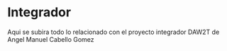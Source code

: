 # Integrador
Aqui se subira todo lo relacionado con el proyecto integrador DAW2T  de Angel Manuel Cabello Gomez
